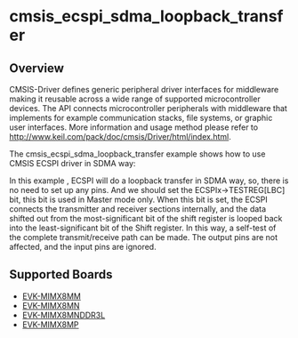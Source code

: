 # cmsis_ecspi_sdma_loopback_transfer

## Overview
CMSIS-Driver defines generic peripheral driver interfaces for middleware making it reusable across a wide 
range of supported microcontroller devices. The API connects microcontroller peripherals with middleware 
that implements for example communication stacks, file systems, or graphic user interfaces. 
More information and usage method please refer to http://www.keil.com/pack/doc/cmsis/Driver/html/index.html.

The cmsis_ecspi_sdma_loopback_transfer example shows how to use CMSIS ECSPI driver in SDMA way:
 
In this example , ECSPI will do a loopback transfer in SDMA way, so, there is no need to set up any pins.
And we should set the ECSPIx->TESTREG[LBC] bit, this bit is used in Master mode only. When this bit is set, 
the ECSPI connects the transmitter and receiver sections internally, and the data shifted out from the 
most-significant bit of the shift register is looped back into the least-significant bit of the Shift register.
In this way, a self-test of the complete transmit/receive path can be made. The output pins are not affected, 
and the input pins are ignored.

## Supported Boards
- [EVK-MIMX8MM](../../../_boards/evkmimx8mm/cmsis_driver_examples/ecspi/sdma_loopback_transfer/example_board_readme.md)
- [EVK-MIMX8MN](../../../_boards/evkmimx8mn/cmsis_driver_examples/ecspi/sdma_loopback_transfer/example_board_readme.md)
- [EVK-MIMX8MNDDR3L](../../../_boards/evkmimx8mnddr3l/cmsis_driver_examples/ecspi/sdma_loopback_transfer/example_board_readme.md)
- [EVK-MIMX8MP](../../../_boards/evkmimx8mp/cmsis_driver_examples/ecspi/sdma_loopback_transfer/example_board_readme.md)
